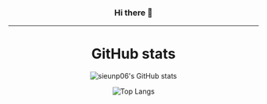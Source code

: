 <div align="center">

### Hi there 👋
-----------------

# GitHub stats
![sieunp06's GitHub stats](https://github-readme-stats.vercel.app/api?username=sieunp06&show_icons=true&theme=dracula)

<!--
[![Solved.ac Profile](http://mazassumnida.wtf/api/generate_badge?boj=sieunp06)](https://solved.ac/sieunp06)
-->

![Top Langs](https://github-readme-stats.vercel.app/api/top-langs/?username=sieunp06&layout=Demo&theme=dracula)

<!--
**sieunp06/sieunp06** is a ✨ _special_ ✨ repository because its `README.md` (this file) appears on your GitHub profile.

Here are some ideas to get you started:

- 🔭 I’m currently working on ...
- 🌱 I’m currently learning ...
- 👯 I’m looking to collaborate on ...
- 🤔 I’m looking for help with ...
- 💬 Ask me about ...
- 📫 How to reach me: ...
- 😄 Pronouns: ...
- ⚡ Fun fact: ...
-->
